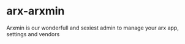 arx-arxmin
==========

Arxmin is our wonderfull and sexiest admin to manage your arx app, settings and vendors